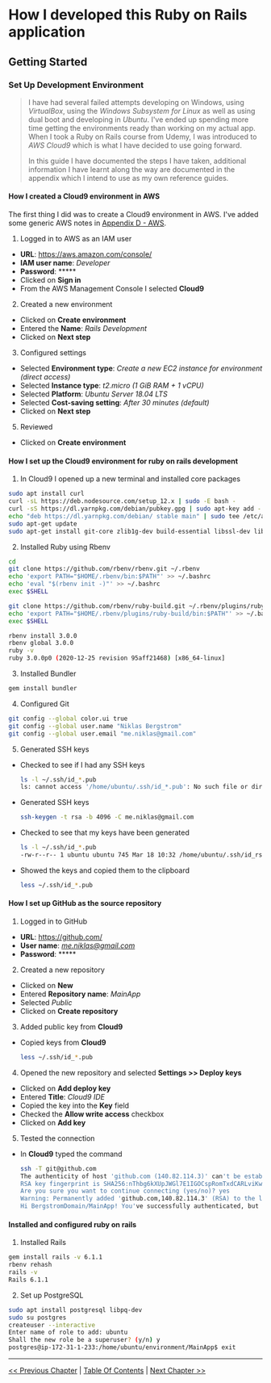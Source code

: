 # How I developed this Ruby on Rails application #


## Getting Started ##


### Set Up Development Environment ###
> I have had several failed attempts developing on Windows, using *VirtualBox*, using the *Windows Subsystem for Linux* as well as using dual boot and developing in *Ubuntu*. I've ended up spending more time getting the environments ready than working on my actual app. When I took a Ruby on Rails course from Udemy, I was introduced to *AWS Cloud9* which is what I have decided to use going forward.
>
> In this guide I have documented the steps I have taken, additional information I have learnt along the way are documented in the appendix which I intend to use as my own reference guides.


#### How I created a Cloud9 environment in AWS ####
The first thing I did was to create a Cloud9 environment in AWS. I've added some generic AWS notes in [Appendix D - AWS](../appendix_d_aws/appendix_d_0_aws_tot.md).

1. Logged in to AWS as an IAM user
  - __URL__: https://aws.amazon.com/console/
  - __IAM user name__: *Developer*
  - __Password__: *****
  - Clicked on __Sign in__
  - From the AWS Management Console I selected __Cloud9__
2. Created a new environment
  - Clicked on __Create environment__
  - Entered the __Name__: *Rails Development*
  - Clicked on __Next step__
3. Configured settings
  - Selected __Environment type__: *Create a new EC2 instance for environment (direct access)*
  - Selected __Instance type__: *t2.micro (1 GiB RAM + 1 vCPU)*
  - Selected __Platform__: *Ubuntu Server 18.04 LTS*
  - Selected __Cost-saving setting__: *After 30 minutes (default)*
  - Clicked on __Next step__
5. Reviewed
  - Clicked on __Create environment__


#### How I set up the Cloud9 environment for ruby on rails development  ####
1. In Cloud9 I opened up a new terminal and installed core packages
  ```bash
  sudo apt install curl
  curl -sL https://deb.nodesource.com/setup_12.x | sudo -E bash -
  curl -sS https://dl.yarnpkg.com/debian/pubkey.gpg | sudo apt-key add -
  echo "deb https://dl.yarnpkg.com/debian/ stable main" | sudo tee /etc/apt/sources.list.d/yarn.list
  sudo apt-get update
  sudo apt-get install git-core zlib1g-dev build-essential libssl-dev libreadline-dev libyaml-dev libsqlite3-dev sqlite3 libxml2-dev libxslt1-dev libcurl4-openssl-dev software-properties-common libffi-dev nodejs yarn
  ```
2. Installed Ruby using Rbenv
  ```bash
  cd
  git clone https://github.com/rbenv/rbenv.git ~/.rbenv
  echo 'export PATH="$HOME/.rbenv/bin:$PATH"' >> ~/.bashrc
  echo 'eval "$(rbenv init -)"' >> ~/.bashrc
  exec $SHELL

  git clone https://github.com/rbenv/ruby-build.git ~/.rbenv/plugins/ruby-build
  echo 'export PATH="$HOME/.rbenv/plugins/ruby-build/bin:$PATH"' >> ~/.bashrc
  exec $SHELL

  rbenv install 3.0.0
  rbenv global 3.0.0
  ruby -v
  ruby 3.0.0p0 (2020-12-25 revision 95aff21468) [x86_64-linux]
  ```
3. Installed Bundler
  ```bash
  gem install bundler
  ```
4. Configured Git
  ```bash
  git config --global color.ui true
  git config --global user.name "Niklas Bergstrom"
  git config --global user.email "me.niklas@gmail.com"
  ```
5. Generated SSH keys
- Checked to see if I had any SSH keys
  ```bash
  ls -l ~/.ssh/id_*.pub
  ls: cannot access '/home/ubuntu/.ssh/id_*.pub': No such file or directory
  ```
- Generated SSH keys
  ```bash
  ssh-keygen -t rsa -b 4096 -C me.niklas@gmail.com
  ```
- Checked to see that my keys have been generated
  ```bash
  ls -l ~/.ssh/id_*.pub
  -rw-r--r-- 1 ubuntu ubuntu 745 Mar 18 10:32 /home/ubuntu/.ssh/id_rsa.pub
  ```
- Showed the keys and copied them to the clipboard
  ```bash
  less ~/.ssh/id_*.pub
  ```


#### How I set up GitHub as the source repository ####
1. Logged in to GitHub
  - __URL__: https://github.com/
  - __User name__: *me.niklas@gmail.com*
  - __Password__: *****
2. Created a new repository
  - Clicked on __New__
  - Entered __Repository name__: *MainApp*
  - Selected *Public*
  - Clicked on __Create repository__
3. Added public key from __Cloud9__
  - Copied keys from __Cloud9__
    ```bash
    less ~/.ssh/id_*.pub
    ```
4. Opened the new repository and selected __Settings >> Deploy keys__
  - Clicked on __Add deploy key__
  - Entered __Title__: *Cloud9 IDE*
  - Copied the key into the __Key__ field
  - Checked the __Allow write access__ checkbox
  - Clicked on __Add key__
5. Tested the connection
  - In __Cloud9__ typed the command
    ```bash
    ssh -T git@github.com
    The authenticity of host 'github.com (140.82.114.3)' can't be established.
    RSA key fingerprint is SHA256:nThbg6kXUpJWGl7E1IGOCspRomTxdCARLviKw6E5SY8.
    Are you sure you want to continue connecting (yes/no)? yes
    Warning: Permanently added 'github.com,140.82.114.3' (RSA) to the list of known hosts.
    Hi BergstromDomain/MainApp! You've successfully authenticated, but GitHub does not provide shell access.
    ```

#### Installed and configured ruby on rails ####
1. Installed Rails
  ```bash
  gem install rails -v 6.1.1
  rbenv rehash
  rails -v
  Rails 6.1.1
  ```
2. Set up PostgreSQL
  ```bash
  sudo apt install postgresql libpq-dev
  sudo su postgres
  createuser --interactive
  Enter name of role to add: ubuntu
  Shall the new role be a superuser? (y/n) y
  postgres@ip-172-31-1-233:/home/ubuntu/environment/MainApp$ exit
  ```


----------
[<< Previous Chapter](../section_1_getting_started/1_0_getting_started.md) | [Table Of Contents](../how_i_developed_this_rails_application.md) | [Next Chapter >>](../section_1_getting_started/1_2_creating_a_new_rails_application.md)
